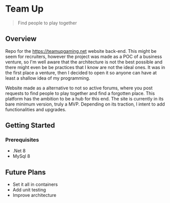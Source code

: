 # Team Up

> Find people to play together

## Overview

Repo for the https://teamupgaming.net website back-end. This might be seem for recruiters, however the project was made as a POC of a business venture, so I'm well aware that the architecture is not the best possible and there might even be be practices that I know are not the ideal ones. It was in the first place a venture, then I decided to open it so anyone can have at least a shallow idea of my programming.

Website made as a alternative to not so active forums, where you post requests to find people to play together and find a forgotten place. This platform has the ambition to be a hub for this end. The site is currently in its bare minimum version, truly a MVP. Depending on its traction, I intent to add functionalities and upgrades.

## Getting Started

### Prerequisites

- .Net 8
- MySql 8

## Future Plans

- Set it all in containers
- Add unit testing
- Improve architecture
